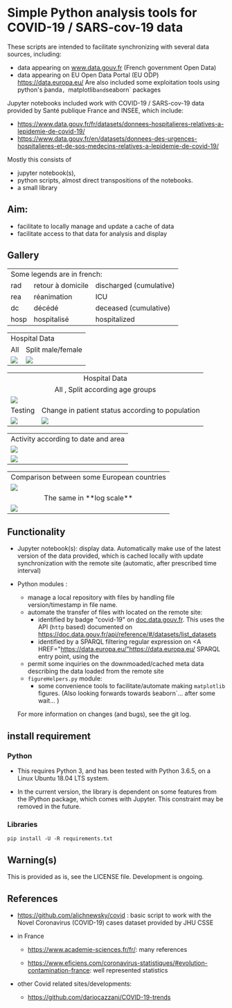 # Simple Python analysis tools for COVID-19 / SARS-cov-19 data


 These scripts are intended to facilitate synchronizing with several data
 sources, including:
  - data appearing on www.data.gouv.fr (French government Open Data)
  - data appearing on EU Open Data Portal (EU ODP)  <A HREF="https://data.europa.eu/">https://data.europa.eu/</A>
 Are also included some exploitation tools using python's ̀panda`, `matplotlib` and `seaborn` packages
 
 Jupyter notebooks included work with COVID-19 / SARS-cov-19
 data provided by Santé publique France and INSEE,  which include:
- https://www.data.gouv.fr/fr/datasets/donnees-hospitalieres-relatives-a-lepidemie-de-covid-19/
- https://www.data.gouv.fr/en/datasets/donnees-des-urgences-hospitalieres-et-de-sos-medecins-relatives-a-lepidemie-de-covid-19/


Mostly this consists of
- jupyter notebook(s),
- python scripts, almost direct transpositions of the notebooks. 
- a small library 



## Aim:
- facilitate to locally manage and update a cache of data
- facilitate access to that data for analysis and display

## Gallery

<TABLE>
 <TR><TD COLSPAN="3">Some legends are in french: </TD> </TR>
 <TR><TD >rad</TD> <TD >retour à domicile</TD><TD >discharged (cumulative)</TD></TR>
 <TR><TD >rea</TD> <TD >réanimation</TD><TD >ICU</TD></TR>
 <TR><TD >dc</TD> <TD >décédé</TD><TD >deceased (cumulative)</TD></TR>
 <TR><TD >hosp</TD> <TD >hospitalisé</TD><TD > hospitalized</TD></TR>
</TABLE>

<TABLE>
 <TR><TD COLSPAN="2">Hospital Data</TD> </TR>
 <TF><TD>All</TD> <TD><CENTER>Split male/female</CENTER></TD> </TR>
 <TR><TD> <IMG SRC="./JupySessions/images/Chap01/FIG003.jpg"/></TD> 
     <TD> <IMG SRC="./JupySessions/images/Chap01/FIG004.jpg"/></TD> 
 </TR>
 </TABLE>
<TABLE>
    <TR><TD COLSPAN="2"><CENTER>Hospital Data</CENTER></TD> </TR>
    <TR><TD COLSPAN="2"><CENTER>All , Split according age groups</CENTER></TD> </TR>
    <TR><TD COLSPAN="2"> <IMG SRC="./JupySessions/images/Chap01/FIG005.jpg"/></TD></TR> 
    <TR>  <TD COLSPAN="1"><CENTER>Testing</CENTER></TD>  <TD COLSPAN="1">Change in patient status according to population</TD> </TR>
    <TR> <TD> <IMG SRC="./JupySessions/images/Chap01/FIG006.jpg"/></TD>
         <TD> <IMG SRC="./JupySessions/images/Chap01/FIG008.jpg"/></TD></TR>
 </TABLE>
<TABLE>
  <TR><TD COLSPAN="1"><CENTER>Activity according to date and area</CENTER></TD> </TR>
  <TR> <TD> <IMG SRC="./JupySessions/images/Chap01/FIG017.jpg"/></TD> </TR>
   <TR> <TD> <IMG SRC="./JupySessions/images/Chap01/FIG023.jpg"/></TD> </TR>
</TABLE>    

<TABLE>
  <TR><TD COLSPAN="1"><CENTER>Comparison between some European countries</CENTER></TD> </TR>
  <TR> <TD> <IMG SRC="./JupySessions/images/Chap03/FIG007.jpg"/></TD> </TR>
    <TR> <TD><CENTER> The same in **log scale** </CENTER></TD> </TR>
   <TR> <TD> <IMG SRC="./JupySessions/images/Chap03/FIG008.jpg"/></TD> </TR>
</TABLE>    


## Functionality
- Jupyter notebook(s): display data. Automatically make use of the latest version of the  data provided,
   which is cached locally   with  update synchronization with the remote site (automatic, after prescribed time interval)
- Python modules :
   - manage a local repository with files by handling file version/timestamp in file name. 
   - automate the transfer of files with located on the remote site:
     - identified by badge "covid-19" on  <A HREF="doc.data.gouv.fr">doc.data.gouv.fr</A>.
      This uses the API (`http` based) documented  on <A HREF="https://doc.data.gouv.fr/api/reference/#/datasets/list_datasets">
      https://doc.data.gouv.fr/api/reference/#/datasets/list_datasets </A>
     - identified by a SPARQL filtering regular expression on  <A HREF="https://data.europa.eu/"https://data.europa.eu/</A>
       SPARQL entry point, using the 
   - permit some inquiries on the downmoaded/cached meta data describing the data loaded from the remote site
   - `figureHelpers.py` module:
     - some convenience tools to facilitate/automate making `matplotlib` figures. (Also looking forwards towards ̀seaborn`... after some wait... )

   For more information on changes (and bugs), see the git log.

## install requirement
### Python
- This requires Python 3, and has been tested with Python 3.6.5, on a Linux
Ubuntu 18.04 LTS system.

- In the current version, the library is dependent on
some features from the IPython package, which comes with Jupyter. This constraint
may be removed in the future.

### Libraries
```
pip install -U -R requirements.txt

```


## Warning(s)
This is provided as is, see the LICENSE file. Development is ongoing.

## References
- https://github.com/alichnewsky/covid : basic script to work with the Novel Coronavirus (COVID-19) cases 
      dataset provided by JHU CSSE
- in France
  - https://www.academie-sciences.fr/fr/: many references

  - https://www.eficiens.com/coronavirus-statistiques/#evolution-contamination-france: well represented statistics

- other Covid related sites/developments:
  - https://github.com/dariocazzani/COVID-19-trends
  
